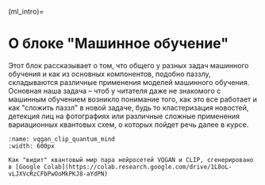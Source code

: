(ml_intro)=

# О блоке "Машинное обучение"

Этот блок рассказывает о том, что общего у разных задач машинного обучения и как из основных компонентов, подобно паззлу, складываются различные применения моделей машинного обучения. Основная наша  задача – чтоб у читателя даже не знакомого с машинным обучением возникло понимание того, как это все работает и как "сложить паззл" в новой задаче, будь то кластеризация новостей, детекция лиц на фотографиях или различные сложные применения вариационных квантовых схем, о которых пойдет речь далее в курсе.



```{figure} /_static/mlblock/vqgan_clip_quantum_mind.png
:name: vqgan_clip_quantum_mind
:width: 600px

Как "видит" квантовый мир пара нейросетей VQGAN и CLIP, сгенерировано в [Google Colab](https://colab.research.google.com/drive/1L8oL-vLJXVcRzCFbPwOoMkPKJ8-aYdPN)
```

